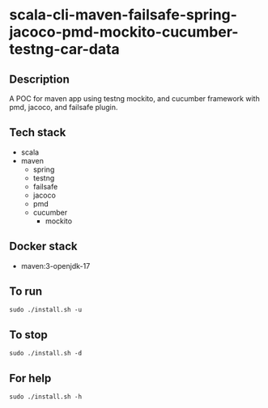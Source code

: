 # scala-cli-maven-failsafe-spring-jacoco-pmd-mockito-cucumber-testng-car-data

## Description
A POC for maven app using testng
mockito, and cucumber framework
 with pmd,
jacoco, and failsafe plugin.

## Tech stack
- scala
- maven
	- spring
  - testng
  - failsafe
  - jacoco
  - pmd
  - cucumber
	- mockito


## Docker stack
- maven:3-openjdk-17

## To run
`sudo ./install.sh -u`

## To stop
`sudo ./install.sh -d`

## For help
`sudo ./install.sh -h`
